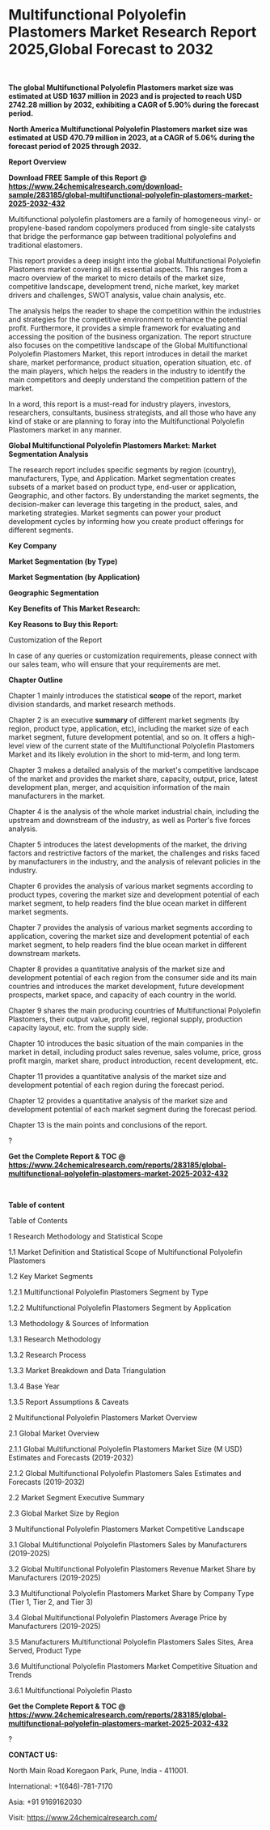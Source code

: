 <h1>Multifunctional Polyolefin Plastomers Market Research Report 2025,Global Forecast to 2032</h1><br/><p><strong>The global Multifunctional Polyolefin Plastomers market size was estimated at USD 1637 million in 2023 and is projected to reach USD 2742.28 million by 2032, exhibiting a <strong>CAGR</strong> of 5.90% during the forecast period.</strong></p>
 
 
 
 <p><strong>North America Multifunctional Polyolefin Plastomers market size was estimated at USD 470.79 million in 2023, at a <strong>CAGR</strong> of 5.06% during the forecast period of 2025 through 2032.</strong></p>
 
 
 
 <p><strong>Report Overview</strong></p>
 
 
 
 <div><b>Download FREE Sample of this Report @ <a href="https://www.24chemicalresearch.com/download-sample/283185/global-multifunctional-polyolefin-plastomers-market-2025-2032-432">https://www.24chemicalresearch.com/download-sample/283185/global-multifunctional-polyolefin-plastomers-market-2025-2032-432</a></b></div>
 
 
 
 <p>Multifunctional polyolefin plastomers are a family of homogeneous vinyl- or propylene-based random copolymers produced from single-site catalysts that bridge the performance gap between traditional polyolefins and traditional elastomers.</p>
 
 
 
 <p>This report provides a deep insight into the global Multifunctional Polyolefin Plastomers market covering all its essential aspects. This ranges from a macro overview of the market to micro details of the market size, competitive landscape, development trend, niche market, key market drivers and challenges, SWOT analysis, value chain analysis, etc.</p>
 
 
 
 <p>The analysis helps the reader to shape the competition within the industries and strategies for the competitive environment to enhance the potential profit. Furthermore, it provides a simple framework for evaluating and accessing the position of the business organization. The report structure also focuses on the competitive landscape of the Global Multifunctional Polyolefin Plastomers Market, this report introduces in detail the market share, market performance, product situation, operation situation, etc. of the main players, which helps the readers in the industry to identify the main competitors and deeply understand the competition pattern of the market.</p>
 
 
 
 <p>In a word, this report is a must-read for industry players, investors, researchers, consultants, business strategists, and all those who have any kind of stake or are planning to foray into the Multifunctional Polyolefin Plastomers market in any manner.</p>
 
 
 
 <p><strong>Global Multifunctional Polyolefin Plastomers Market: Market Segmentation Analysis</strong></p>
 
 
 
 <p>The research report includes specific segments by region (country), manufacturers, Type, and Application. Market segmentation creates subsets of a market based on product type, end-user or application, Geographic, and other factors. By understanding the market segments, the decision-maker can leverage this targeting in the product, sales, and marketing strategies. Market segments can power your product development cycles by informing how you create product offerings for different segments.</p>
 
 
 
 <p><strong>Key Company</strong></p>
 
 
 
 <p><strong>Market Segmentation (by Type)</strong></p>
 
 
 
 <p><strong>Market Segmentation (<strong>by Application</strong>)</strong></p>
 
 
 
 <p><strong>Geographic Segmentation</strong></p>
 
 
 
 <p><strong>Key Benefits of This Market Research:</strong></p>
 
 
 
 <p><strong>Key <strong>Reasons to Buy</strong> this Report:</strong></p>
 
 
 
 <p>Customization of the Report</p>
 
 
 
 <p>In case of any queries or customization requirements, please connect with our sales team, who will ensure that your requirements are met.</p>
 
 
 
 <p><strong>Chapter Outline</strong></p>
 
 
 
 <p>Chapter 1 mainly introduces the statistical <strong>scope</strong> of the report, market division standards, and market research methods.</p>
 
 
 
 <p>Chapter 2 is an executive <strong>summary</strong> of different market segments (by region, product type, application, etc), including the market size of each market segment, future development potential, and so on. It offers a high-level view of the current state of the Multifunctional Polyolefin Plastomers Market and its likely evolution in the short to mid-term, and long term.</p>
 
 
 
 <p>Chapter 3 makes a detailed analysis of the market&#39;s competitive landscape of the market and provides the market share, capacity, output, price, latest development plan, merger, and acquisition information of the main manufacturers in the market.</p>
 
 
 
 <p>Chapter 4 is the analysis of the whole market industrial chain, including the upstream and downstream of the industry, as well as Porter&#39;s five forces analysis.</p>
 
 
 
 <p>Chapter 5 introduces the latest developments of the market, the driving factors and restrictive factors of the market, the challenges and risks faced by manufacturers in the industry, and the analysis of relevant policies in the industry.</p>
 
 
 
 <p>Chapter 6 provides the analysis of various market segments according to product types, covering the market size and development potential of each market segment, to help readers find the blue ocean market in different market segments.</p>
 
 
 
 <p>Chapter 7 provides the analysis of various market segments according to application, covering the market size and development potential of each market segment, to help readers find the blue ocean market in different downstream markets.</p>
 
 
 
 <p>Chapter 8 provides a quantitative analysis of the market size and development potential of each region from the consumer side and its main countries and introduces the market development, future development prospects, market space, and capacity of each country in the world.</p>
 
 
 
 <p>Chapter 9 shares the main producing countries of Multifunctional Polyolefin Plastomers, their output value, profit level, regional supply, production capacity layout, etc. from the supply side.</p>
 
 
 
 <p>Chapter 10 introduces the basic situation of the main companies in the market in detail, including product sales revenue, sales volume, price, gross profit margin, market share, product introduction, recent development, etc.</p>
 
 
 
 <p>Chapter 11 provides a quantitative analysis of the market size and development potential of each region during the forecast period.</p>
 
 
 
 <p>Chapter 12 provides a quantitative analysis of the market size and development potential of each market segment during the forecast period.</p>
 
 
 
 <p>Chapter 13 is the main points and conclusions of the report.</p>
 
 
 
 <p>? </p>
 
 
 
 <div><b>Get the Complete Report & TOC @ <a href="https://www.24chemicalresearch.com/reports/283185/global-multifunctional-polyolefin-plastomers-market-2025-2032-432">https://www.24chemicalresearch.com/reports/283185/global-multifunctional-polyolefin-plastomers-market-2025-2032-432</a></b></div>
 
 
 
 <p><br />
 
 <b>Table of content</b></p>
 
 
 
 <p>Table of Contents<br />
 
 1 Research Methodology and Statistical Scope<br />
 
 1.1 Market Definition and Statistical Scope of Multifunctional Polyolefin Plastomers<br />
 
 1.2 Key Market Segments<br />
 
 1.2.1 Multifunctional Polyolefin Plastomers Segment by Type<br />
 
 1.2.2 Multifunctional Polyolefin Plastomers Segment by Application<br />
 
 1.3 Methodology & Sources of Information<br />
 
 1.3.1 Research Methodology<br />
 
 1.3.2 Research Process<br />
 
 1.3.3 Market Breakdown and Data Triangulation<br />
 
 1.3.4 Base Year<br />
 
 1.3.5 Report Assumptions & Caveats<br />
 
 2 Multifunctional Polyolefin Plastomers Market Overview<br />
 
 2.1 Global Market Overview<br />
 
 2.1.1 Global Multifunctional Polyolefin Plastomers Market Size (M USD) Estimates and Forecasts (2019-2032)<br />
 
 2.1.2 Global Multifunctional Polyolefin Plastomers Sales Estimates and Forecasts (2019-2032)<br />
 
 2.2 Market Segment Executive Summary<br />
 
 2.3 Global Market Size by Region<br />
 
 3 Multifunctional Polyolefin Plastomers Market Competitive Landscape<br />
 
 3.1 Global Multifunctional Polyolefin Plastomers Sales by Manufacturers (2019-2025)<br />
 
 3.2 Global Multifunctional Polyolefin Plastomers Revenue Market Share by Manufacturers (2019-2025)<br />
 
 3.3 Multifunctional Polyolefin Plastomers Market Share by Company Type (Tier 1, Tier 2, and Tier 3)<br />
 
 3.4 Global Multifunctional Polyolefin Plastomers Average Price by Manufacturers (2019-2025)<br />
 
 3.5 Manufacturers Multifunctional Polyolefin Plastomers Sales Sites, Area Served, Product Type<br />
 
 3.6 Multifunctional Polyolefin Plastomers Market Competitive Situation and Trends<br />
 
 3.6.1 Multifunctional Polyolefin Plasto</p>
 
 
 
 <div><b>Get the Complete Report & TOC @ <a href="https://www.24chemicalresearch.com/reports/283185/global-multifunctional-polyolefin-plastomers-market-2025-2032-432">https://www.24chemicalresearch.com/reports/283185/global-multifunctional-polyolefin-plastomers-market-2025-2032-432</a></b></div>
 
 
 
 <p>? </p>
 
 
 
 <p><b>CONTACT US:</b><br />
 
 North Main Road Koregaon Park, Pune, India - 411001.<br />
 
 International: +1(646)-781-7170<br />
 
 Asia: +91 9169162030<br />
 
 Visit: <a href="https://www.24chemicalresearch.com/">https://www.24chemicalresearch.com/</a></p>